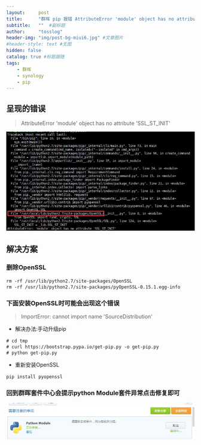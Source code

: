 ```yaml
---
layout:     post 
title:      "群晖 pip 报错 AttributeError 'module' object has no attribute 'SSL_ST_INIT' 解决方案"  #主标题
subtitle:   ""  #副标题
author:     "tosslog" 
header-img: "img/post-bg-miui6.jpg" #文章图片
#header-style: text #无图
hidden: false
catalog: true #标题跟随
tags: 
    - 群晖
    - synology
    - pip
---
```


## 呈现的错误 
> AttributeError 'module' object has no attribute 'SSL_ST_INIT'


![img](./img/post-img/2020/11/04/1171771448.jpg)

## 解决方案

### 删除OpenSSL

```
rm -rf /usr/lib/python2.7/site-packages/OpenSSL
rm -rf /usr/lib/python2.7/site-packages/pyOpenSSL-0.15.1.egg-info
```

### 下面安装OpenSSL时可能会出现这个错误
> ImportError: cannot import name 'SourceDistribution'

- 解决办法:手动升级pip

```
# cd tmp
# curl https://bootstrap.pypa.io/get-pip.py -o get-pip.py
# python get-pip.py
```
- 重新安装OpenSSL
```
pip install pyopenssl
```
### 回到群晖套件中心会提示python Module套件异常点击修复即可
![img](./img/post-img/2020/11/04/193783388.jpg)
